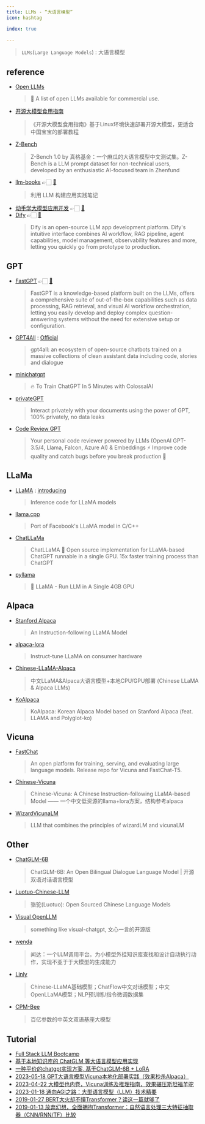 ```yaml
---
title: LLMs - “大语言模型”
icon: hashtag

index: true

---
```


> `LLMs`(`Large Language Models`) : 大语言模型

## reference

- [Open LLMs](https://github.com/eugeneyan/open-llms)
    > 🤖 A list of open LLMs available for commercial use.   
- [开源大模型食用指南](https://github.com/datawhalechina/self-llm)
    > 《开源大模型食用指南》基于Linux环境快速部署开源大模型，更适合中国宝宝的部署教程
- [Z-Bench](https://github.com/zhenbench/z-bench)
    > Z-Bench 1.0 by 真格基金：一个麻瓜的大语言模型中文测试集。Z-Bench is a LLM prompt dataset for non-technical users, developed by an enthusiastic AI-focused team in Zhenfund
- [llm-books](https://aitutor.liduos.com/) 👉🏻 [🐙](https://github.com/morsoli/llm-books)
    > 利用 LLM 构建应用实践笔记
- [动手学大模型应用开发](https://datawhalechina.github.io/llm-universe/#/) 👉🏻 [🐙](https://github.com/datawhalechina/llm-universe)
- [Dify](https://dify.ai) 👉🏻 [🐙](https://github.com/langgenius/dify)
    > Dify is an open-source LLM app development platform. Dify's intuitive interface combines AI workflow, RAG pipeline, agent capabilities, model management, observability features and more, letting you quickly go from prototype to production.

## GPT

- [FastGPT](https://fastgpt.in) 👉🏻 [🐙](https://github.com/labring/FastGPT)
    > FastGPT is a knowledge-based platform built on the LLMs, offers a comprehensive suite of out-of-the-box capabilities such as data processing, RAG retrieval, and visual AI workflow orchestration, letting you easily develop and deploy complex question-answering systems without the need for extensive setup or configuration.
- [GPT4All](https://github.com/nomic-ai/gpt4all) : [Official](https://gpt4all.io)
    > gpt4all: an ecosystem of open-source chatbots trained on a massive collections of clean assistant data including code, stories and dialogue
- [minichatgpt](https://github.com/juncongmoo/minichatgpt) 
    > 🔥 To Train ChatGPT In 5 Minutes with ColossalAI
- [privateGPT](https://github.com/imartinez/privateGPT)
    > Interact privately with your documents using the power of GPT, 100% privately, no data leaks
- [Code Review GPT](https://github.com/mattzcarey/code-review-gpt)
    > Your personal code reviewer powered by LLMs (OpenAI GPT-3.5/4, Llama, Falcon, Azure AI) & Embeddings ⚡️ Improve code quality and catch bugs before you break production 🚀

## LLaMa

- [LLaMA](https://github.com/facebookresearch/llama) : [introducing](https://ai.facebook.com/blog/large-language-model-llama-meta-ai/)
    > Inference code for LLaMA models
- [llama.cpp](https://github.com/ggerganov/llama.cpp)
    > Port of Facebook's LLaMA model in C/C++
- [ChatLLaMa](https://github.com/juncongmoo/chatllama)
    > ChatLLaMA 📢 Open source implementation for LLaMA-based ChatGPT runnable in a single GPU. 15x faster training process than ChatGPT
- [pyllama](https://github.com/juncongmoo/pyllama)
    > 🦙 LLaMA - Run LLM in A Single 4GB GPU

## Alpaca

- [Stanford Alpaca](https//github.com/tatsu-lab/stanford_alpaca)
    > An Instruction-following LLaMA Model
- [alpaca-lora](https://github.com/tloen/alpaca-lora)
    > Instruct-tune LLaMA on consumer hardware
- [Chinese-LLaMA-Alpaca](https://github.com/ymcui/Chinese-LLaMA-Alpaca)
    > 中文LLaMA&Alpaca大语言模型+本地CPU/GPU部署 (Chinese LLaMA & Alpaca LLMs)
- [KoAlpaca](https://github.com/Beomi/KoAlpaca)
    > KoAlpaca: Korean Alpaca Model based on Stanford Alpaca (feat. LLAMA and Polyglot-ko)

## Vicuna

- [FastChat](https://github.com/lm-sys/FastChat)
    > An open platform for training, serving, and evaluating large language models. Release repo for Vicuna and FastChat-T5.
- [Chinese-Vicuna](https://github.com/Facico/Chinese-Vicuna)
    > Chinese-Vicuna: A Chinese Instruction-following LLaMA-based Model —— 一个中文低资源的llama+lora方案，结构参考alpaca
- [WizardVicunaLM](https://github.com/melodysdreamj/WizardVicunaLM)
    > LLM that combines the principles of wizardLM and vicunaLM

## Other

- [ChatGLM-6B](https://github.com/THUDM/ChatGLM-6B)
    > ChatGLM-6B: An Open Bilingual Dialogue Language Model | 开源双语对话语言模型
- [Luotuo-Chinese-LLM](https://github.com/LC1332/Luotuo-Chinese-LLM)
    > 骆驼(Luotuo): Open Sourced Chinese Language Models
- [Visual OpenLLM](https://github.com/visual-openllm/visual-openllm)
    > something like visual-chatgpt, 文心一言的开源版
- [wenda](https://github.com/wenda-LLM/wenda)
    > 闻达：一个LLM调用平台。为小模型外挂知识库查找和设计自动执行动作，实现不亚于于大模型的生成能力
- [Linly](https://github.com/CVI-SZU/Linly)
    > Chinese-LLaMA基础模型；ChatFlow中文对话模型；中文OpenLLaMA模型；NLP预训练/指令微调数据集
- [CPM-Bee](https://github.com/OpenBMB/CPM-Bee)
    > 百亿参数的中英文双语基座大模型
    
## Tutorial

- [Full Stack LLM Bootcamp](https://github.com/the-full-stack/website)
- [基于本地知识库的 ChatGLM 等大语言模型应用实现](https://github.com/imClumsyPanda/langchain-ChatGLM)
- [一种平价的chatgpt实现方案, 基于ChatGLM-6B + LoRA](https://github.com/mymusise/ChatGLM-Tuning)
- [2023-05-18 GPT大语言模型Vicuna本地化部署实践（效果秒杀Alpaca）](https://zhuanlan.zhihu.com/p/630287397)
- [2023-04-22 大模型也内卷，Vicuna训练及推理指南，效果碾压斯坦福羊驼](https://zhuanlan.zhihu.com/p/624012908)
- [2023-01-18 通向AGI之路：大型语言模型（LLM）技术精要](https://zhuanlan.zhihu.com/p/597586623)
- [2019-01-27 BERT大火却不懂Transformer？读这一篇就够了](https://zhuanlan.zhihu.com/p/54356280)
- [2019-01-13 放弃幻想，全面拥抱Transformer：自然语言处理三大特征抽取器（CNN/RNN/TF）比较](https://zhuanlan.zhihu.com/p/54743941)